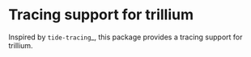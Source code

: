 # Tracing support for trillium

Inspired by `tide-tracing`_, this package provides a tracing support for trillium.

